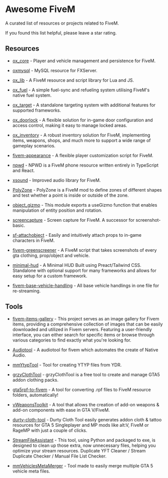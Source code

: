 # Awesome FiveM

A curated list of resources or projects related to FiveM.

If you found this list helpful, please leave a star rating.

## Resources

- [ox_core](https://github.com/CommunityOx/ox_core) - Player and vehicle management and persistence for FiveM.

- [oxmysql](https://github.com/CommunityOx/oxmysql) - MySQL resource for FXServer.

- [ox_lib](https://github.com/CommunityOx/ox_lib) - A FiveM resource and script library for Lua and JS.

- [ox_fuel](https://github.com/CommunityOx/ox_fuel) - A simple fuel-sync and refueling system utilising FiveM's native fuel system.

- [ox_target](https://github.com/CommunityOx/ox_target) - A standalone targeting system with additional features for supported frameworks.

- [ox_doorlock](https://github.com/CommunityOx/ox_doorlock) - A flexible solution for in-game door configuration and access control, making it easy to manage locked areas.

- [ox_inventory](https://github.com/CommunityOx/ox_inventory) - A robust inventory solution for FiveM, implementing items, weapons, shops, and much more to support a wide range of gameplay scenarios.

- [fivem-appearance](https://github.com/pedr0fontoura/fivem-appearance) - A flexible player customization script for FiveM.

- [npwd](https://github.com/project-error/npwd) - NPWD is a FiveM phone resource written entirely in TypeScript and React.

- [xsound](https://github.com/Xogy/xsound) - Improved audio library for FiveM.

- [PolyZone](https://github.com/mkafrin/PolyZone) - PolyZone is a FiveM mod to define zones of different shapes and test whether a point is inside or outside of the zone.

- [object_gizmo](https://github.com/DemiAutomatic/object_gizmo) - This module exports a useGizmo function that enables manipulation of entity position and rotation.

- [screencapture](https://github.com/itschip/screencapture) - Screen capture for FiveM. A successor for screenshot-basic.

- [sf-attachobject](https://github.com/scriptforge-gg/sf-attachobject) - Easily and intuitively attach props to in-game characters in FiveM.

- [fivem-greenscreener](https://github.com/Bentix-cs/fivem-greenscreener) - A FiveM script that takes screenshots of every gta clothing, prop/object and vehicle.

- [minimal-hud](https://github.com/ThatMadCap/minimal-hud) - A Minimal HUD Built using Preact/Tailwind CSS. Standalone with optional support for many frameworks and allows for easy setup for a custom framework.

- [fivem-base-vehicle-handling](https://github.com/jgscripts/fivem-base-vehicle-handling) - All base vehicle handlings in one file for re-streaming.

## Tools

- [fivem-items-gallery](https://github.com/bitc0de/fivem-items-gallery) - This project serves as an image gallery for Fivem items, providing a comprehensive collection of images that can be easily downloaded and utilized in Fivem servers. Featuring a user-friendly interface, you can either search for specific items or browse through various categories to find exactly what you're looking for.

- [Audiotool](https://github.com/Renewed-Scripts/Audiotool) - A audiotool for fivem which automates the create of Native Audio.

- [mmYtypTool](https://github.com/mmleczek/mmYtypTool) - Tool for creating YTYP files from YDR.

- [grzyClothTool](https://github.com/grzybeek/grzyClothTool) - grzyClothTool is a free tool to create and manage GTA5 addon clothing packs.

- [gta5rpf-to-fivem](https://github.com/Avenze/rpf2fivem-repository) - A tool for converting .rpf files to FiveM resource folders, automatically!

- [vWeaponsToolkit](https://github.com/rubbertoe98/vWeaponsToolkit) - A tool that allows the creation of add-on weapons & add-on components with ease in GTA V/FiveM.

- [durty-cloth-tool](https://github.com/DurtyFree/durty-cloth-tool) - Durty Cloth Tool easily generates addon cloth & tattoo resources for GTA 5 Singleplayer and MP mods like alt:V, FiveM or RageMP with just a couple of clicks.

- [StreamFileAssistant](https://github.com/st860923/StreamFileAssistant) - This tool, using Python and packaged to exe, is designed to clean up those extra, now unnecessary files, helping you optimize your stream resources. Duplicate YFT Cleaner / Stream Duplicate Checker / Manual File List Checker.

- [mmVehiclesMetaMerger](https://github.com/mmleczek/mmVehiclesMetaMerger) - Tool made to easily merge multiple GTA 5 vehicle meta files.
